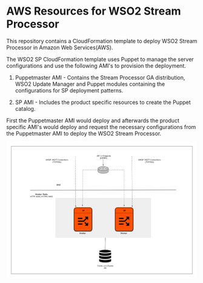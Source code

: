 # AWS Resources for WSO2 Stream Processor

This repository contains a CloudFormation template to deploy WSO2 Stream Processor in Amazon Web Services(AWS).

The WSO2 SP CloudFormation template uses Puppet to manage the server configurations and use the following AMI's to provision the deployment.

1. Puppetmaster AMI - Contains the Stream Processor GA distribution, WSO2 Update Manager and Puppet modules containing the configurations for SP deployment patterns.

2. SP AMI - Includes the product specific resources to create the Puppet catalog.

First the Puppetmaster AMI would deploy and afterwards the product specific AMI's would deploy and request the necessary configurations from the Puppetmaster AMI to deploy the WSO2 Stream Processor.

![pattern1](/images/scalable-worker.png)
